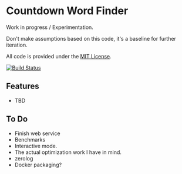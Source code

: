 
# Countdown Word Finder

Work in progress / Experimentation.

Don't make assumptions based on this code, it's a baseline for further iteration.

All code is provided under the [MIT License](LICENSE).

[![Build Status](https://travis-ci.org/eloj/countdown.svg?branch=master)](https://travis-ci.org/eloj/countdown)

## Features

* TBD

## To Do

* Finish web service
* Benchmarks
* Interactive mode.
* The actual optimization work I have in mind.
* zerolog
* Docker packaging?
